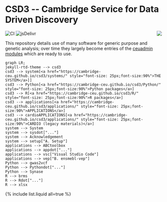 # CSD3 -- Cambridge Service for Data Driven Discovery

<a href="https://www.top500.org/"><img src="https://www.top500.org/static//images/Top500_logo.png" align="right"></a>

![CI](https://github.com/rundocs/jekyll-rtd-theme/workflows/CI/badge.svg?branch=develop)
![jsDelivr](https://data.jsdelivr.com/v1/package/gh/rundocs/jekyll-rtd-theme/badge)

This repository details use of many software for generic purpose and genetic analysis; over time they largely become entries of the [ceuadmin modules](systems/ceuadmin.md) which are ready to use.

```mermaid
graph LR;
jekyll-rtd-theme --> csd3
csd3 --> system[<a href="https://cambridge-ceu.github.io/csd3/systems/" style="font-size: 25px;font-size:90%">THE SYSTEM</a>]]
csd3 --> Python[<a href="https://cambridge-ceu.github.io/csd3/Python/" style="font-size: 25px;font-size:90%">Python packages</a>]
csd3 --> R[<a href="https://cambridge-ceu.github.io/csd3/R/" style="font-size: 25px;font-size:90%">R packages</a>]
csd3 --> applications[<a href="https://cambridge-ceu.github.io/csd3/applications/" style="font-size: 25px;font-size:90%">APPLICATIONS</a>]
csd3 --> cardioAPPLICATIONS[<a href="https://cambridge-ceu.github.io/csd3/applications/" style="font-size: 25px;font-size:90%">CARDIO (legacy materials)</a>]
system --> System
system --> sysdot["..."]
system --> Acknowledgement
system --> setup["A. Setup"]
applications --> ABCtoolbox
applications --> appdot["..."]
applications --> vsc["Visual Studio Code"]
applications --> vep["B. ensmebl-vep"]
Python --> gwas2vcf
Python --> Pythondot["..."]
Python --> Synase
R --> brms
R --> Rdot["..."]
R --> xlsx
```

{% include list.liquid all=true %}
